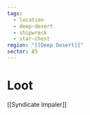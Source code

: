 ```yaml
---
tags:
  - location
  - deep-desert
  - shipwreck
  - star-chest
region: "[[Deep Desert]]"
sector: A5
---
```

# Loot
[[Syndicate Impaler]]
